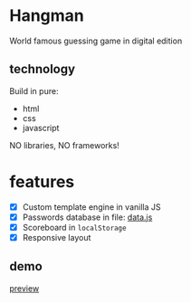 # Hangman

World famous guessing game in digital edition

## technology

Build in pure:

* html
* css
* javascript

NO libraries, NO frameworks!

# features

- [x] Custom template engine in vanilla JS
- [x] Passwords database in file: [data.js](https://github.com/mackankowski/hangman/blob/master/assets/data.js)
- [x] Scoreboard in `localStorage`
- [x] Responsive layout

## demo

[preview](http://mackan.pl/hangman)